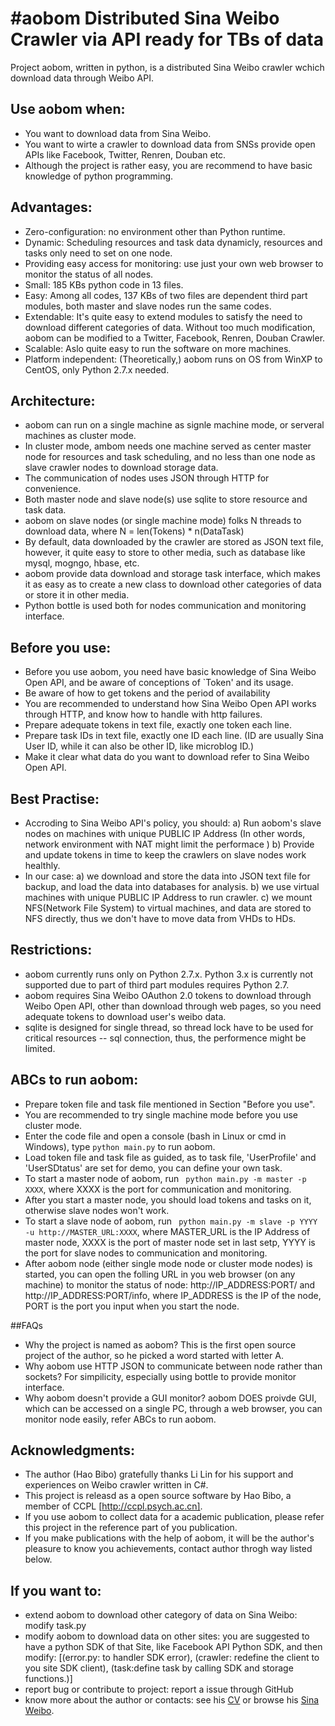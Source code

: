 #aobom
Distributed Sina Weibo Crawler via API ready for TBs of data
======

Project aobom, written in python, is a distributed Sina Weibo crawler wchich download data through Weibo API.

## Use aobom when:
* You want to download data from Sina Weibo.
* You want to wirte a crawler to download data from SNSs provide open APIs like Facebook, Twitter, Renren, Douban etc.
* Although the project is rather easy, you are recommend to have basic knowledge of python programming.

## Advantages:
* Zero-configuration: no environment other than Python runtime.
* Dynamic: Scheduling resources and task data dynamicly, resources and tasks only need to set on one node.
* Providing easy access for monitoring: use just your own web browser to monitor the status of all nodes.
* Small: 185 KBs python code in 13 files.
* Easy: Among all codes, 137 KBs of two files are dependent third part modules, both master and slave nodes run the same codes.
* Extendable: It's quite easy to extend modules to satisfy the need to download different categories of data.
Without too much modification, aobom can be modified to a Twitter, Facebook, Renren, Douban Crawler.
* Scalable: Aslo quite easy to run the software on more machines.
* Platform independent: (Theoretically,) aobom runs on OS from WinXP to CentOS, only Python 2.7.x needed.

## Architecture:
* aobom can run on a single machine as signle machine mode, or serveral machines as cluster mode.
* In cluster mode, ambom needs one machine served as center master node for resources and task scheduling, and no less than one node as slave crawler nodes to download storage data.
* The communication of nodes uses JSON through HTTP for convenience.
* Both master node and slave node(s) use sqlite to store resource and task data.
* aobom on slave nodes (or single machine mode) folks N threads to download data, where N = len(Tokens) * n(DataTask)
* By default, data downloaded by the crawler are stored as JSON text file, however, it quite easy to store to other media, such as database like mysql, mogngo, hbase, etc.
* aobom provide data download and storage task interface, which makes it as easy as to create a new class to download other categories of data or store it in other media.
* Python bottle is used both for nodes communication and monitoring interface.

## Before you use:
* Before you use aobom, you need have basic knowledge of Sina Weibo Open API, and be aware of conceptions of `Token' and its usage.
* Be aware of how to get tokens and the period of availability
* You are recommended to understand how Sina Weibo Open API works through HTTP, and know how to handle with http failures.
* Prepare adequate tokens in text file, exactly one token each line.
* Prepare task IDs in text file, exactly one ID each line. (ID are usually Sina User ID, while it can also be other ID, like microblog ID.)
* Make it clear what data do you want to download refer to Sina Weibo Open API.


## Best Practise:
* Accroding to Sina Weibo API's policy, you should:
a) Run aobom's slave nodes on machines with unique PUBLIC IP Address (In other words, network environment with NAT might limit the performace )
b) Provide and update tokens in time to keep the crawlers on slave nodes work healthly.
* In our case:
a) we download and store the data into JSON text file for backup, and load the data into databases for analysis.
b) we use virtual machines with unique PUBLIC IP Address to run crawler.
c) we mount NFS(Network File System) to virtual machines, and data are stored to NFS directly, thus we don't have to move data from VHDs to HDs.

## Restrictions:
* aobom currently runs only on Python 2.7.x. Python 3.x is currently not supported due to part of third part modules requires Python 2.7.
* aobom requires Sina Weibo OAuthon 2.0 tokens to download through Weibo Open API, other than download through web pages, so you need adequate tokens to download user's weibo data.
* sqlite is designed for single thread, so thread lock have to be used for critical resources -- sql connection, thus, the performence might be limited.

## ABCs to run aobom:
* Prepare token file and task file mentioned in Section "Before you use".
* You are recommended to try single machine mode before you use cluster mode.
* Enter the code file and open a console (bash in Linux or cmd in Windows), type ``` python main.py ``` to run aobom.
* Load token file and task file as guided, as to task file, 'UserProfile' and 'UserSDtatus' are set for demo, you can define your own task.
* To start a master node of aobom, run ``` python main.py -m master -p XXXX```, where XXXX is the port for communication and monitoring.
* After you start a master node, you should load tokens and tasks on it, otherwise slave nodes won't work.
* To start a slave node of aobom, run ``` python main.py -m slave -p YYYY -u http://MASTER_URL:XXXX```, where MASTER_URL is the IP Address of master node, XXXX is the port of master node set in last setp, YYYY is the port for slave nodes to communication and monitoring.
* After aobom node (either single mode node or cluster mode nodes) is started, you can open the folling URL in you web browser (on any machine) to monitor the status of node: http://IP_ADDRESS:PORT/ and http://IP_ADDRESS:PORT/info, where IP_ADDRESS is the IP of the node, PORT is the port you input when you start the node.

##FAQs
* Why the project is named as aobom?
 This is the first open source project of the author, so he picked a word started with letter A.
* Why aobom use HTTP JSON to communicate between node rather than sockets?
 For simpilicity, especially using bottle to provide monitor interface.
* Why aobom doesn't provide a GUI monitor?
 aobom DOES proivde GUI, which can be accessed on a single PC, through a web browser, you can monitor node easily, refer ABCs to run aobom.
  
## Acknowledgments:
* The author (Hao Bibo) gratefully thanks Li Lin for his support and experiences on Weibo crawler written in C#.
* This project is releasd as a open source software by Hao Bibo, a member of CCPL [http://ccpl.psych.ac.cn].
* If you use aobom to collect data for a academic publication, please refer this project in the reference part of you publication.
* If you make publications with the help of aobom, it will be the author's pleasure to know you achievements, contact author throgh way listed below.

## If you want to:
* extend aobom to download other category of data on Sina Weibo: modify task.py
* modify aobom to download data on other sites: you are suggested to have a python SDK of that Site, like Facebook API Python SDK, and then modify: [(error.py: to handler SDK error), (crawler: redefine the client to you site SDK client), (task:define task by calling SDK and storage functions.)]
* report bug or contribute to project: report a issue through GitHub
* know more about the author or contacts: see his [CV](http://en.wikipedia.org/wiki/User:Haobibo) or browse his [Sina Weibo](http://weibo.com/peteraeon).
